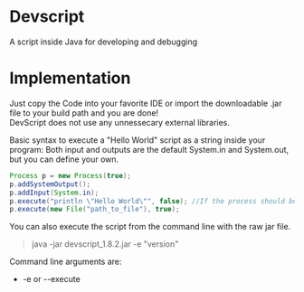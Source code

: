 # Devscript
A script inside Java for developing and debugging

# Implementation

Just copy the Code into your favorite IDE or import the downloadable .jar file to your build path and you are done!<br>
DevScript does not use any unnessecary external libraries.

Basic syntax to execute a "Hello World" script as a string inside your program:
Both input and outputs are the default System.in and System.out, but you can define your own.

```java
Process p = new Process(true);
p.addSystemOutput();
p.addInput(System.in);
p.execute("println \"Hello World\"", false); //If the process should be executed in a separate thread.
p.execute(new File("path_to_file"), true);
```
You can also execute the script from the command line with the raw jar file.
> java -jar devscript_1.8.2.jar -e "version"

Command line arguments are:<br>
- -e or --execute <script> Executes a script right from the command line
- -f or --file <pathToFile> Executes the contents of a text file
- If no argument is passed, the jar opens the default editor, stored in Editor.txt

# Syntax
In this big section, I will try to bring you near the usage and capabillities of the DevScript, so you can use them for your own projects

## Commands

### Data Types
*This section is only important, if you want to implement your own library if not, you can skip this section*<br>
There are 6 main data types: _STRING, BOOLEAN, BLOCK, DICTIONARY, ARRAY, OBJECT_ (OBJECT is any Java object)<br>
There are also 4 minor data types: _ANY, ARRAY_ANY, INTEGER, FLOAT, CONTINUE_<br>
They are called, minor types, because they are not considered as 'real' data types. They are only important in specific situations<br>

This would be a typical command, that expects certain argument types:
> exampleCommand [BLOCK] [ANY] [STRING] [CONTINUE];

The example command expects a block (Discussed in section _Block_) as the first argument, then any other type and Strings.
The [CONTINUE] type means, there is no limitation for the last argument in number,<br>
so you could pass an infinite amount of STRINGs (Because the last type before CONTINUE was a string).

### Command Syntax
The whole syntax is based on commands. These act like functions, that means, they can return values and accept arguments and are separated with ';'.<br>
Example for the command println:
  - This command expects strings without limitation in number: _println [STRING] [CONTINUE]_ and returns $null, that means nothing.
  > println "Hello World" "And another line";

Command names can also be shifted, like the _[string] + [string]_ command to make the code more readable:
  >  1 + 1;
  
But this command alone does not do very much. How do you use the new, returned value?
Look at this example:
  >  println (1 + 1); 

This is the same as:
  >  println 2; 
  
Commands can be combined with others with parantheses.
 >  println (1 + (4 / 2));

## Variables

Variables can get declared with the _[STRING] = [ANY]_ command.
And you can access them with a $ sign, followed by the variable name:
> foo = 10;<br>println (1 + $foo);

  There are also a few inbuild variables:
    ´$true, $false and $null´

## Blocks
Blocks are code, wrapped inside two curly braces { }.
In theDevScript Language, blocks are treated as a data type [BLOCK]. Basically, a block only consists of a code String and
their main goal is to provide functions.
To define a function, you create a variable as usual (With the "=" command), since -as already mentioned- blocks are just data types and can get passed as command argument.
> function = {<br>println "I am a function :)";<br>println "But how do you execute me?"<br>};

To execute a function, use the _"call [BLOCK] [CONTINUE] ..."_ command:
> call $function;

Functions can also accept arguments (This is why the call command has some more optional arguments).<br>
Inside the function, the passed argument values are disguised as $0, $1, $2 and so on, depending on how much arguments you pass.
> function = {<br>  println "Argument 0 is:" $0;<br>  println "Argument 1 is:" $1;<br>};<br>call $function "Argument0" "Argument1";

Last but not least, functions can also return value with the command _return [ANY]_. If you use this command, the "call" command has now a new return value.
> add = {<br>  #Adds argument0 and argument1 and return new new value#<br>  return ($0 + $1);<br>}<br>println (call $add 1 1);

Please take your time to understand this section, as it can get quite complex.
## Arrays
  Arrays can get declared as empty, or filled.
  All arrays are dynamic. They can get altered with ´push [ANY] [ARRAY]´ and ´pop [STRING]´.

> emptyArray = [];<br>
filledArray = ["string1" "string2" $true (20 + 12) {println "Arrays can hold blocks. They are data types :)"}];<br>
newObject = "This is a String";<br>
push $newObject $emptyArray;
    
As you can see, you can set multiple data types to one array.
However if an array -for example- only has Strings, the type of the array will be STRING.
- $filledArray would have the type ANY, since it contains multiple, different data types, such as STRING, BOOLEAN, BLOCK
- $emptyArray's type would be STRING: It has only strings in it.<br>
_Tip: To check a variable for a type, you can use the [ANY] typeof [STRING] command.<br>
The [STRING] argument would be the type written out. Different types are listed in the Section: Data Types. Minor and Major work.<br>
$filledArray typeof "any" would return true._

Also arrays with multiple dimensions are possible. You access an array index like in any other programming language:
>array = [["inner" "inner2"] "string"];<br>println $array[1];<br>println $array[0][1];

And if we are discussing Arrays and you already know about blocks, you may want to learn how to use for loops etc.:
This would be a typical for- loop:
>for i 10 {<br>println "This text will be printed 10 times!";<br>println "Iteration: " $i;<br>};

The first argument of the _for [STRING] [STRING] [BLOCK]_ command is the variable name starting at zero.
>array = ["John" "Peter" "Chris"];<br>for i (length $array) {<br>println $array[$i];<br>};

## If
Here is an example of an if- statement:
>if (10 == 11) {<br>println "Condition is true";<br>} {<br>println "Condition is false";<br>};

But keep in mind, that the parantheses after the if are just wrapping another command ([ANY] == [ANY]) and are not there like in Java or other languages.
>if $true {<br>println "true"<br>};
## Thats it!
Now, if you understand the basic syntax and command usage, you are ready to start!
It may also be handy to notice, that this script also supports threading.
You can use the _help_ command for a list of commands, but I will print them below, so you can have a look.

# The Big List
<code>
LIBRARY: 'Native' (65 commands)
println [ARRAY_ANY]                     Prints any object's toString() method in a new line
print [ARRAY_ANY]                       Prints any objecs's toString() method
[STRING] = [ARRAY_ANY]                  Defines a variable. Access it with $variableName
[ARRAY_ANY] === [ANY] [STRING]          [object] === [array] [index] [index] ... Like '=' for arrays
[STRING] + [STRING]                     Adds two numbers and returns the result, if either of the arguments is not a number, two strings are added
[STRING] - [STRING]                     Subtracts two numbers
[STRING] * [STRING]                     Multiplies two numbers
[STRING] / [STRING]                     Divides two numbers
exec [STRING]                           Executes a shell command
script [STRING]                         Executes a new script sub-process with its parent in- and outputs
length [ANY]                            Returns the size of the array
pop [ANY] [STRING]                      Removes the specified index of the array
createdict                              Returns an empty dictionary
get [DICTIONARY] [STRING]               get [dictionary] [key] Returns the corresponding value of the key inside the dictionary
set [DICTIONARY] [STRING] [ARRAY_ANY]   set [dictionary] [key] [object]
remove [DICTIONARY] [STRING]            remove [dictionary] [key] Returns false, if there was no associated key with the name.
clear [DICTIONARY]                      clear [dict] Removes all values from the dictionary
isEmpty [DICTIONARY]                    Checks, if a dictionary is empty
push [ARRAY_ANY] [ANY]                  Pushes a new value into the array
[STRING] lt [STRING]                    Returns true, if argument 1 is less than 2 (If the arguments are not numbers, it checks the length of the string)
[STRING] lteq [STRING]                  Returns true, if argument 1 is less or equal than 2 (If the arguments are not numbers, it checks the length of the string)
[STRING] gteq [STRING]                  Returns true, if argument 1 is grater or equal than 2 (If the arguments are not numbers, it checks the length of the string)
[STRING] gt [STRING]                    Returns true, if argument 1 is grater than 2 (If the arguments are not numbers, it checks the length of the string)
[ANY] == [ANY]                          Returns true, if argument 1 and 2 are equal
[ANY] != [ANY]                          Returns true, if argument 1 and 2 are not equal
not [BOOLEAN]                           Inverts a boolean
[BOOLEAN] and [BOOLEAN] [ANY]           Chain boolean conditions: if ($true and $true or $false) {...
random                                  Returns a random number between 0 and 1
[BOOLEAN] or [BOOLEAN] [ANY]            Chain boolean conditions: if ($true or $true and $false) {...
int [ANY]                               Casts the given value into java.lang.Integer
float [ANY]                             Casts the given object into java.lang.Float
string [ANY]                            Casts the given value into java.lang.String
call [BLOCK] [ARRAY_ANY]                Executes a function (Variable that is a block: x = { function code... }. You can also pass arguments. Access them inside the block with $0 $1 etc...Returns the returned value of the function
if [BOOLEAN] [BLOCK] [BLOCK]            If statement
if [BOOLEAN] [BLOCK]                    If statement
ifnot [BOOLEAN] [BLOCK]                 Inverted If-statement
for [STRING] [STRING] [BLOCK]           For loop: for i 10 {...}
loop [BLOCK]                            Infinite loop. Use the break command inside it.
break                                   Breaks out of the next found loop in the stack. If no loop was found, this command interrupts the block
kill [STRING]                           Stops the application and throws an error message
input                                   Reads input from the set input stream
[ARRAY_ANY] typeof [STRING]             Argument 2 is a string representation of the type like the command arguments. There are two adittional useful types: int and float
wait [STRING]
thread [STRING] [BLOCK]                 Runs a separate thread along the process
kill [BLOCK]
pause                                   Pauses the block, the command is executed in
pause [BLOCK]                           Pauses the specified block, if it is running in a separate thread.
waitfor [BLOCK]                         Waits for a block to finish
wake [BLOCK]                            Wakes the specified thread
alive [BLOCK]
return [ARRAY_ANY]                      Searches the first occurrence of a block that is a function and returns its given value or null (Block execution gets terminated)
return [BLOCK]
charAt [STRING] [STRING]                [index] [string]
stringLength [STRING]
toArray [STRING]
substring [STRING] [STRING] [STRING]    [string] [begin] [end]
version                                 Prints the version of the script
help                                    Prints all the available commands with a brief explanation and arguments
import [STRING]                         Imports a library from a compiled .jar file. The class should extend com.mygdx.devkev.devscript.raw.Library and be named CustomLibrary You can use a * to reference the current path the process is executed in (*/library.jar
getFile [STRING]                        Returns a java.io.File object
fileExists [OBJECT]                     Checks if a file exists
deleteFile [OBJECT]                     Deletes a file. You can use this command, if you want to clear a files content and append lines with the writeFileLine command
writeFileLine [OBJECT] [STRING]         [file] [content] Appends a new line to the file
listDirectory [OBJECT]                  Returns an array containing all files inside this directory
  </code>

